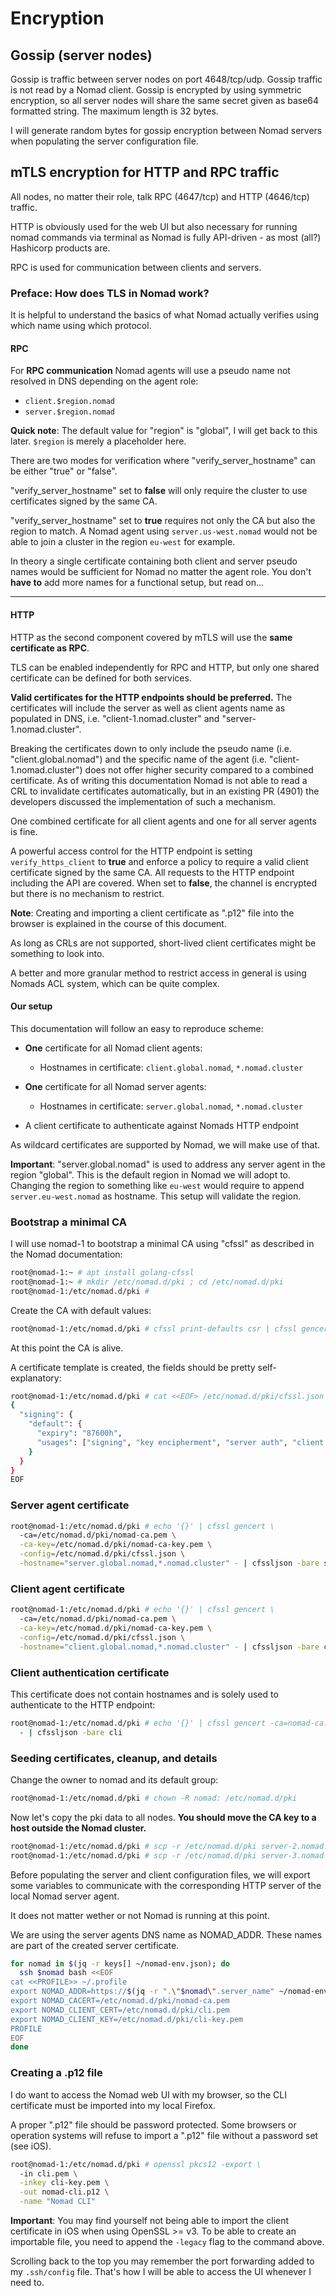 # Encryption

## Gossip (server nodes)

Gossip is traffic between server nodes on port 4648/tcp/udp. Gossip traffic is not read by a Nomad client. Gossip is encrypted by using symmetric encryption, so all server nodes will share the same secret given as base64 formatted string. The maximum length is 32 bytes.

I will generate random bytes for gossip encryption between Nomad servers when populating the server configuration file.

## mTLS encryption for HTTP and RPC traffic

All nodes, no matter their role, talk RPC (4647/tcp) and HTTP (4646/tcp) traffic.

HTTP is obviously used for the web UI but also necessary for running nomad commands via terminal as Nomad is fully API-driven - as most (all?) Hashicorp products are.

RPC is used for communication between clients and servers.

### Preface: How does TLS in Nomad work?

It is helpful to understand the basics of what Nomad actually verifies using which name using which protocol.

#### RPC

For **RPC communication** Nomad agents will use a pseudo name not resolved in DNS depending on the agent role:

- `client.$region.nomad`
- `server.$region.nomad`

**Quick note**: The default value for "region" is "global", I will get back to this later. `$region` is merely a placeholder here.

There are two modes for verification where "verify_server_hostname" can be either "true" or "false".

"verify_server_hostname" set to **false** will only require the cluster to use certificates signed by the same CA.

"verify_server_hostname" set to **true** requires not only the CA but also the region to match. A Nomad agent using `server.us-west.nomad` would not be able to join a cluster in the region `eu-west` for example.

In theory a single certificate containing both client and server pseudo names would be sufficient for Nomad no matter the agent role. You don't **have to** add more names for a functional setup, but read on...

---

#### HTTP

HTTP as the second component covered by mTLS will use the **same certificate as RPC**.

TLS can be enabled independently for RPC and HTTP, but only one shared certificate can be defined for both services.

**Valid certificates for the HTTP endpoints should be preferred.**
The certificates will include the server as well as client agents name as populated in DNS, i.e. "client-1.nomad.cluster" and  "server-1.nomad.cluster".

Breaking the certificates down to only include the pseudo name (i.e. "client.global.nomad") and the specific name of the agent (i.e. "client-1.nomad.cluster") does not offer higher security compared to a combined certificate. As of writing this documentation Nomad is not able to read a CRL to invalidate certificates automatically, but in an existing PR (4901) the developers discussed the implementation of such a mechanism.

One combined certificate for all client agents and one for all server agents is fine.

A powerful access control for the HTTP endpoint is setting `verify_https_client` to **true** and enforce a policy to require a valid client certificate signed by the same CA. All requests to the HTTP endpoint including the API are covered. When set to **false**, the channel is encrypted but there is no mechanism to restrict.

**Note**: Creating and importing a client certificate as ".p12" file into the browser is explained in the course of this document.

As long as CRLs are not supported, short-lived client certificates might be something to look into.

A better and more granular method to restrict access in general is using Nomads ACL system, which can be quite complex.

#### Our setup

This documentation will follow an easy to reproduce scheme:

- **One** certificate for all Nomad client agents:
  - Hostnames in certificate: `client.global.nomad`, `*.nomad.cluster`

- **One** certificate for all Nomad server agents:
  - Hostnames in certificate: `server.global.nomad`, `*.nomad.cluster`

- A client certificate to authenticate against Nomads HTTP endpoint

As wildcard certificates are supported by Nomad, we will make use of that.

**Important**: "server.global.nomad" is used to address any server agent in the region "global". This is the default region in Nomad we will adopt to. Changing the region to something like `eu-west` would require to append `server.eu-west.nomad` as hostname. This setup will validate the region.

### Bootstrap a minimal CA

I will use nomad-1 to bootstrap a minimal CA using "cfssl" as described in the Nomad documentation:

```bash
root@nomad-1:~ # apt install golang-cfssl
root@nomad-1:~ # mkdir /etc/nomad.d/pki ; cd /etc/nomad.d/pki
root@nomad-1:/etc/nomad.d/pki #
```

Create the CA with default values:

```bash
root@nomad-1:/etc/nomad.d/pki # cfssl print-defaults csr | cfssl gencert -initca - | cfssljson -bare nomad-ca
```

At this point the CA is alive.

A certificate template is created, the fields should be pretty self-explanatory:

```bash
root@nomad-1:/etc/nomad.d/pki # cat <<EOF> /etc/nomad.d/pki/cfssl.json
{
  "signing": {
    "default": {
      "expiry": "87600h",
      "usages": ["signing", "key encipherment", "server auth", "client auth"]
    }
  }
}
EOF
```

### Server agent certificate

```bash
root@nomad-1:/etc/nomad.d/pki # echo '{}' | cfssl gencert \
  -ca=/etc/nomad.d/pki/nomad-ca.pem \
  -ca-key=/etc/nomad.d/pki/nomad-ca-key.pem \
  -config=/etc/nomad.d/pki/cfssl.json \
  -hostname="server.global.nomad,*.nomad.cluster" - | cfssljson -bare server
```

### Client agent certificate

```bash
root@nomad-1:/etc/nomad.d/pki # echo '{}' | cfssl gencert \
  -ca=/etc/nomad.d/pki/nomad-ca.pem \
  -ca-key=/etc/nomad.d/pki/nomad-ca-key.pem \
  -config=/etc/nomad.d/pki/cfssl.json \
  -hostname="client.global.nomad,*.nomad.cluster" - | cfssljson -bare client
```

### Client authentication certificate

This certificate does not contain hostnames and is solely used to authenticate to the HTTP endpoint:

```bash
root@nomad-1:/etc/nomad.d/pki # echo '{}' | cfssl gencert -ca=nomad-ca.pem -ca-key=nomad-ca-key.pem -profile=client \
  - | cfssljson -bare cli
```

### Seeding certificates, cleanup, and details

Change the owner to nomad and its default group:

```bash
root@nomad-1:/etc/nomad.d/pki # chown -R nomad: /etc/nomad.d/pki
```

Now let's copy the pki data to all nodes. **You should move the CA key to a host outside the Nomad cluster.**

```bash
root@nomad-1:/etc/nomad.d/pki # scp -r /etc/nomad.d/pki server-2.nomad.cluster:/etc/nomad.d/ ; ssh server-2.nomad.cluster chown -R nomad: /etc/nomad.d/pki
root@nomad-1:/etc/nomad.d/pki # scp -r /etc/nomad.d/pki server-3.nomad.cluster:/etc/nomad.d/ ; ssh server-3.nomad.cluster chown -R nomad: /etc/nomad.d/pki
```

Before populating the server and client configuration files, we will export some variables to communicate with the corresponding HTTP server of the local Nomad server agent.

It does not matter wether or not Nomad is running at this point.

We are using the server agents DNS name as NOMAD_ADDR. These names are part of the created server certificate.

```bash
for nomad in $(jq -r keys[] ~/nomad-env.json); do
  ssh $nomad bash <<EOF
cat <<PROFILE>> ~/.profile
export NOMAD_ADDR=https://$(jq -r ".\"$nomad\".server_name" ~/nomad-env.json):4646
export NOMAD_CACERT=/etc/nomad.d/pki/nomad-ca.pem
export NOMAD_CLIENT_CERT=/etc/nomad.d/pki/cli.pem
export NOMAD_CLIENT_KEY=/etc/nomad.d/pki/cli-key.pem
PROFILE
EOF
done
```

### Creating a .p12 file

I do want to access the Nomad web UI with my browser, so the CLI certificate must be imported into my local Firefox.

A proper ".p12" file should be password protected. Some browsers or operation systems will refuse to import a ".p12" file without a password set (see iOS).

```bash
root@nomad-1:/etc/nomad.d/pki # openssl pkcs12 -export \
  -in cli.pem \
  -inkey cli-key.pem \
  -out nomad-cli.p12 \
  -name "Nomad CLI"
```

**Important**: You may find yourself not being able to import the client certificate in iOS when using OpenSSL >= v3.
To be able to create an importable file, you need to append the `-legacy` flag to the command above.

Scrolling back to the top you may remember the port forwarding added to my `.ssh/config` file. That's how I will be able to access the UI whenever I need to.
